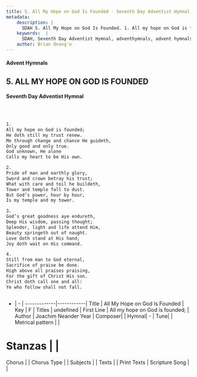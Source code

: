 ```yaml
---
title: 5. All My Hope on God Is Founded - Seventh Day Adventist Hymnal
metadata:
    description: |
      SDAH 5. All My Hope on God Is Founded. 1. All my hope on God is founded; He doth still my trust renew. Me through change and chance He guideth, Only good and only true. God unknown, He alone Calls my heart to be His own.
    keywords:  |
      SDAH, Seventh Day Adventist Hymnal, adventhymnals, advent hymnals, All My Hope on God Is Founded, All my hope on God is founded; 
    author: Brian Onang'o
---
```


#### Advent Hymnals
## 5. ALL MY HOPE ON GOD IS FOUNDED
#### Seventh Day Adventist Hymnal

```txt



1.
All my hope on God is founded;
He doth still my trust renew.
Me through change and chance He guideth,
Only good and only true.
God unknown, He alone
Calls my heart to be His own.

2.
Pride of man and earthly glory,
Sword and crown betray his trust;
What with care and toil he buildeth,
Tower and temple fall to dust.
But God’s power, hour by hour,
Is my temple and my tower.

3.
God’s great goodness aye endureth,
Deep His wisdom, passing thought;
Splendor, light and life attend Him,
Beauty springeth out of naught.
Love doth stand at His hand;
Joy doth wait on His command.

4.
Still from man to God eternal,
Sacrifice of praise be done.
High above all praises praising,
For the gift of Christ His son.
Christ doth call one and all:
Ye who follow shall not fall.



```

- |   -  |
-------------|------------|
Title | All My Hope on God Is Founded |
Key | F |
Titles | undefined |
First Line | All my hope on God is founded; |
Author | Joachim Neander
Year | 
Composer|  |
Hymnal|  - |
Tune|  |
Metrical pattern | |
# Stanzas |  |
Chorus |  |
Chorus Type |  |
Subjects |  |
Texts |  |
Print Texts | 
Scripture Song |  |
  
